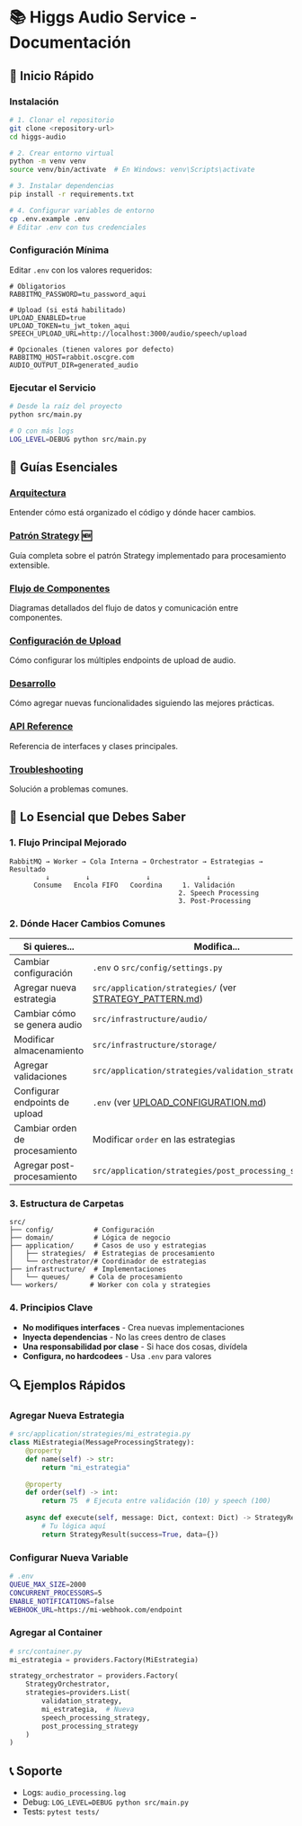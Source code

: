 # 📚 Higgs Audio Service - Documentación

## 🚀 Inicio Rápido

### Instalación

```bash
# 1. Clonar el repositorio
git clone <repository-url>
cd higgs-audio

# 2. Crear entorno virtual
python -m venv venv
source venv/bin/activate  # En Windows: venv\Scripts\activate

# 3. Instalar dependencias
pip install -r requirements.txt

# 4. Configurar variables de entorno
cp .env.example .env
# Editar .env con tus credenciales
```

### Configuración Mínima

Editar `.env` con los valores requeridos:

```env
# Obligatorios
RABBITMQ_PASSWORD=tu_password_aqui

# Upload (si está habilitado)
UPLOAD_ENABLED=true
UPLOAD_TOKEN=tu_jwt_token_aqui
SPEECH_UPLOAD_URL=http://localhost:3000/audio/speech/upload

# Opcionales (tienen valores por defecto)
RABBITMQ_HOST=rabbit.oscgre.com
AUDIO_OUTPUT_DIR=generated_audio
```

### Ejecutar el Servicio

```bash
# Desde la raíz del proyecto
python src/main.py

# O con más logs
LOG_LEVEL=DEBUG python src/main.py
```

## 📖 Guías Esenciales

### [Arquitectura](ARCHITECTURE.md)
Entender cómo está organizado el código y dónde hacer cambios.

### [Patrón Strategy](STRATEGY_PATTERN.md) 🆕
Guía completa sobre el patrón Strategy implementado para procesamiento extensible.

### [Flujo de Componentes](COMPONENT_FLOW.md)
Diagramas detallados del flujo de datos y comunicación entre componentes.

### [Configuración de Upload](UPLOAD_CONFIGURATION.md)
Cómo configurar los múltiples endpoints de upload de audio.

### [Desarrollo](DEVELOPMENT.md)
Cómo agregar nuevas funcionalidades siguiendo las mejores prácticas.

### [API Reference](API.md)
Referencia de interfaces y clases principales.

### [Troubleshooting](TROUBLESHOOTING.md)
Solución a problemas comunes.

## 🎯 Lo Esencial que Debes Saber

### 1. **Flujo Principal Mejorado**
```
RabbitMQ → Worker → Cola Interna → Orchestrator → Estrategias → Resultado
         ↓         ↓              ↓              ↓
      Consume   Encola FIFO   Coordina     1. Validación
                                          2. Speech Processing
                                          3. Post-Processing
```

### 2. **Dónde Hacer Cambios Comunes**

| Si quieres... | Modifica... |
|--------------|-------------|
| Cambiar configuración | `.env` o `src/config/settings.py` |
| Agregar nueva estrategia | `src/application/strategies/` (ver [STRATEGY_PATTERN.md](STRATEGY_PATTERN.md)) |
| Cambiar cómo se genera audio | `src/infrastructure/audio/` |
| Modificar almacenamiento | `src/infrastructure/storage/` |
| Agregar validaciones | `src/application/strategies/validation_strategy.py` |
| Configurar endpoints de upload | `.env` (ver [UPLOAD_CONFIGURATION.md](UPLOAD_CONFIGURATION.md)) |
| Cambiar orden de procesamiento | Modificar `order` en las estrategias |
| Agregar post-procesamiento | `src/application/strategies/post_processing_strategy.py` |

### 3. **Estructura de Carpetas**
```
src/
├── config/          # Configuración
├── domain/          # Lógica de negocio
├── application/     # Casos de uso y estrategias
│   ├── strategies/  # Estrategias de procesamiento
│   └── orchestrator/# Coordinador de estrategias
├── infrastructure/  # Implementaciones
│   └── queues/     # Cola de procesamiento
└── workers/        # Worker con cola y strategies
```

### 4. **Principios Clave**
- **No modifiques interfaces** - Crea nuevas implementaciones
- **Inyecta dependencias** - No las crees dentro de clases
- **Una responsabilidad por clase** - Si hace dos cosas, divídela
- **Configura, no hardcodees** - Usa `.env` para valores

## 🔍 Ejemplos Rápidos

### Agregar Nueva Estrategia
```python
# src/application/strategies/mi_estrategia.py
class MiEstrategia(MessageProcessingStrategy):
    @property
    def name(self) -> str:
        return "mi_estrategia"
    
    @property
    def order(self) -> int:
        return 75  # Ejecuta entre validación (10) y speech (100)
    
    async def execute(self, message: Dict, context: Dict) -> StrategyResult:
        # Tu lógica aquí
        return StrategyResult(success=True, data={})
```

### Configurar Nueva Variable
```bash
# .env
QUEUE_MAX_SIZE=2000
CONCURRENT_PROCESSORS=5
ENABLE_NOTIFICATIONS=false
WEBHOOK_URL=https://mi-webhook.com/endpoint
```

### Agregar al Container
```python
# src/container.py
mi_estrategia = providers.Factory(MiEstrategia)

strategy_orchestrator = providers.Factory(
    StrategyOrchestrator,
    strategies=providers.List(
        validation_strategy,
        mi_estrategia,  # Nueva
        speech_processing_strategy,
        post_processing_strategy
    )
)
```

## 📞 Soporte

- Logs: `audio_processing.log`
- Debug: `LOG_LEVEL=DEBUG python src/main.py`
- Tests: `pytest tests/`